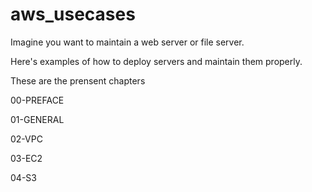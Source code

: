# aws_usecases

Imagine you want to maintain a web server or file server.

Here's examples of how to deploy servers and maintain them properly.

These are the prensent chapters

00-PREFACE

01-GENERAL

02-VPC 

03-EC2 

04-S3 
